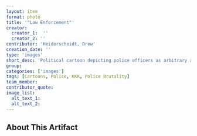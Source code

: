 ```yaml
---
layout: item
format: photo
title: '"Law Enforcement"'
creator: 
  creator_1:  ''
  creator_2: ''
contributor: 'Heiderscheidt, Drew'
creation_date: ''
type: 'images'
short_desc: 'Political cartoon depicting police officers as arbitrary and members of hate groups.'
group: 
categories: ['images'] 
tags: [Cartoons, Police, KKK, Police Brutality]
team_member: 
contributor_quote: 
image_list: 
  alt_text_1: 
  alt_text_2: 
---
```

## About This Artifact

